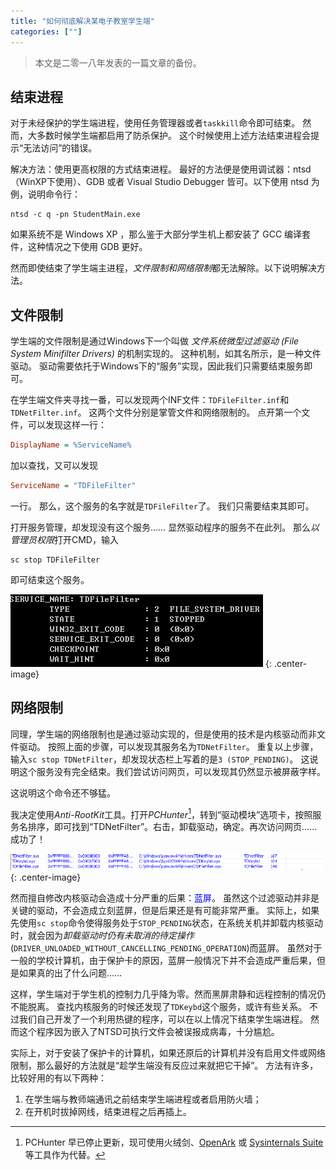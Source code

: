 ```yaml
---
title: "如何彻底解决某电子教室学生端"
categories: [""]
---
```


> 本文是二零一八年发表的一篇文章的备份。

## 结束进程

对于未经保护的学生端进程，使用任务管理器或者`taskkill`命令即可结束。
然而，大多数时候学生端都启用了防杀保护。
这个时候使用上述方法结束进程会提示“无法访问”的错误。

解决方法：使用更高权限的方式结束进程。
最好的方法便是使用调试器：ntsd（WinXP下使用）、GDB 或者 Visual Studio Debugger 皆可。以下使用 ntsd 为例，说明命令行：
```batch
ntsd -c q -pn StudentMain.exe
```
如果系统不是 Windows XP ，那么鉴于大部分学生机上都安装了 GCC 编译套件，这种情况之下使用 GDB 更好。


然而即使结束了学生端主进程，*文件限制和网络限制*都无法解除。以下说明解决方法。

## 文件限制

学生端的文件限制是通过Windows下一个叫做 _文件系统微型过滤驱动 (File System Minifilter Drivers)_ 的机制实现的。
这种机制，如其名所示，是一种文件驱动。
驱动需要依托于Windows下的“服务”实现，因此我们只需要结束服务即可。

在学生端文件夹寻找一番，可以发现两个INF文件：`TDFileFilter.inf`和`TDNetFilter.inf`。
这两个文件分别是掌管文件和网络限制的。
点开第一个文件，可以发现这样一行：
```ini
DisplayName = %ServiceName%
```
加以查找，又可以发现
```ini
ServiceName = "TDFileFilter"
```
一行。
那么，这个服务的名字就是`TDFileFilter`了。
我们只需要结束其即可。

打开服务管理，却发现没有这个服务……
显然驱动程序的服务不在此列。
那么*以管理员权限*打开CMD，输入
```batch
sc stop TDFileFilter
```
即可结束这个服务。

![](/assets/td-file-filter.png)
{: .center-image}

## 网络限制

同理，学生端的网络限制也是通过驱动实现的，但是使用的技术是内核驱动而非文件驱动。
按照上面的步骤，可以发现其服务名为`TDNetFilter`。
重复以上步骤，输入`sc stop TDNetFilter`，却发现状态栏上写着的是`3 (STOP_PENDING)`。
这说明这个服务没有完全结束。我们尝试访问网页，可以发现其仍然显示被屏蔽字样。

这说明这个命令还不够猛。

我决定使用*Anti-RootKit*工具。打开*PCHunter*[^pchunter]，转到“驱动模块”选项卡，按照服务名排序，即可找到“TDNetFilter”。右击，卸载驱动，确定。再次访问网页……成功了！

[^pchunter]: PCHunter 早已停止更新，现可使用火绒剑、[OpenArk](https://github.com/BlackINT3/OpenArk) 或 [Sysinternals Suite](https://learn.microsoft.com/zh-cn/sysinternals/downloads/) 等工具作为代替。

![](/assets/pc-hunter.png)
{: .center-image}

然而擅自修改内核驱动会造成十分严重的后果：<span style="color: blue;">蓝屏</span>。
虽然这个过滤驱动并非是关键的驱动，不会造成立刻蓝屏，但是后果还是有可能非常严重。
实际上，如果先使用`sc stop`命令使得服务处于`STOP_PENDING`状态，在系统关机并卸载内核驱动时，就会因为*卸载驱动时仍有未取消的待定操作* (`DRIVER_UNLOADED_WITHOUT_CANCELLING_PENDING_OPERATION`)而蓝屏。
虽然对于一般的学校计算机，由于保护卡的原因，蓝屏一般情况下并不会造成严重后果，但是如果真的出了什么问题……

这样，学生端对于学生机的控制力几乎降为零。然而黑屏肃静和远程控制的情况仍不能脱离。
查找内核服务的时候还发现了`TDKeybd`这个服务，或许有些关系。
不过我们自己开发了一个利用热键的程序，可以在以上情况下结束学生端进程。
然而这个程序因为嵌入了NTSD可执行文件会被误报成病毒，十分尴尬。

实际上，对于安装了保护卡的计算机，如果还原后的计算机并没有启用文件或网络限制，那么最好的方法就是“趁学生端没有反应过来就把它干掉”。
方法有许多，比较好用的有以下两种：

1. 在学生端与教师端通讯之前结束学生端进程或者启用防火墙；
2. 在开机时拔掉网线，结束进程之后再插上。

